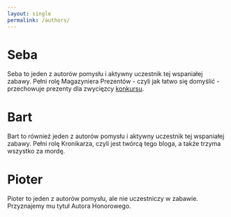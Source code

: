 ```yaml
---
layout: single
permalink: /authors/
---
```


# Seba

Seba to jeden z autorów pomysłu i aktywny uczestnik tej wspaniałej zabawy. Pełni rolę Magazyniera Prezentów - czyli jak łatwo się domyślić - przechowuje prezenty dla zwycięzcy [konkursu](/contest).

# Bart

Bart to również jeden z autorów pomysłu i aktywny uczestnik tej wspaniałej zabawy. Pełni rolę Kronikarza, czyli jest twórcą tego bloga, a także trzyma wszystko za mordę.

# Pioter

Pioter to jeden z autorów pomysłu, ale nie uczestniczy w zabawie. Przyznajemy mu tytuł Autora Honorowego.